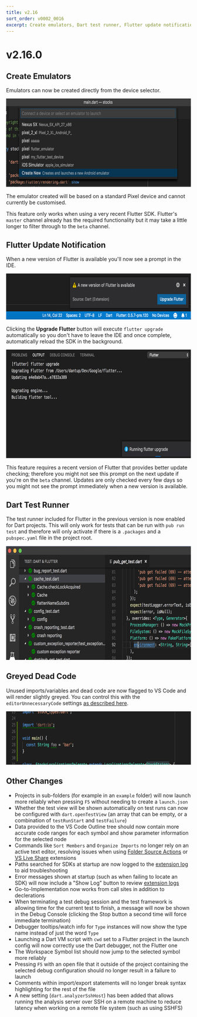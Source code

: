 ```yaml
---
title: v2.16
sort_order: v0002_0016
excerpt: Create emulators, Dart test runner, Flutter update notification...
---
```


# v2.16.0

## Create Emulators

Emulators can now be created directly from the device selector.

<img src="/images/release_notes/v2.16/create_emulator.png" width="700" height="240" />

The emulator created will be based on a standard Pixel device and cannot currently be customised.

This feature only works when using a very recent Flutter SDK. Flutter's `master` channel already has the required functionality but it may take a little longer to filter through to the `beta` channel.

## Flutter Update Notification

When a new version of Flutter is available you'll now see a prompt in the IDE.

<img src="/images/release_notes/v2.16/flutter_upgrade_available.png" width="700" height="125" />

Clicking the **Upgrade Flutter** button will execute `flutter upgrade` automatically so you don't have to leave the IDE and once complete, automatically reload the SDK in the background.

<img src="/images/release_notes/v2.16/flutter_upgrade_running.png" width="700" height="295" />

This feature requires a recent version of Flutter that provides better update checking; therefore you might not see this prompt on the next update if you're on the `beta` channel. Updates are only checked every few days so you might not see the prompt immediately when a new version is available.

## Dart Test Runner

The test runner included for Flutter in the previous version is now enabled for Dart projects. This will only work for tests that can be run with `pub run test` and therefore will only activate if there is a `.packages` and a `pubspec.yaml` file in the project root.

<img src="/images/release_notes/v2.16/dart_test_runner.png" width="700" height="310" />

## Greyed Dead Code

Unused imports/variables and dead code are now flagged to VS Code and will render slightly greyed. You can control this with the `editorUnnecessaryCode` settings [as described here](https://code.visualstudio.com/updates/v1_25#_diagnostictag).

<img src="/images/release_notes/v2.16/faded_dead_code.png" width="700" height="145" />

## Other Changes

- Projects in sub-folders (for example in an `example` folder) will now launch more reliably when pressing `F5` without needing to create a `launch.json`
- Whether the test view will be shown automatically on test runs can now be configured with `dart.openTestView` (an array that can be empty, or a combination of `testRunStart` and `testFailure`)
- Data provided to the VS Code Outline tree should now contain more accurate code ranges for each symbol and show parameter information for the selected node
- Commands like `Sort Members` and `Organize Imports` no longer rely on an active text editor, resolving issues when using [Folder Source Actions](https://marketplace.visualstudio.com/items?itemName=bierner.folder-source-actions) or [VS Live Share](https://marketplace.visualstudio.com/items?itemName=MS-vsliveshare.vsliveshare) extensions
- Paths searched for SDKs at startup are now logged to the [extension log](https://dartcode.org/docs/logging/#extension) to aid troubleshooting
- Error messages shown at startup (such as when failing to locate an SDK) will now include a "Show Log" button to review [extension logs](https://dartcode.org/docs/logging/#extension)
- Go-to-Implementation now works from call sites in addition to declerations
- When terminating a test debug session and the test framework is allowing time for the current test to finish, a message will now be shown in the Debug Console (clicking the Stop button a second time will force immediate termination)
- Debugger tooltips/watch info for `Type` instances will now show the type name instead of just the word `Type`
- Launching a Dart VM script with `cwd` set to a Flutter project in the launch config will now correctly use the Dart debugger, not the Flutter one
- The Workspace Symbol list should now jump to the selected symbol more reliably
- Pressing `F5` with an open file that it outside of the project containing the selected debug configuration should no longer result in a failure to launch
- Comments within import/export statements will no longer break syntax highlighting for the rest of the file
- A new setting (`dart.analyzerSshHost`) has been added that allows running the analysis server over SSH on a remote machine to reduce latency when working on a remote file system (such as using SSHFS)



